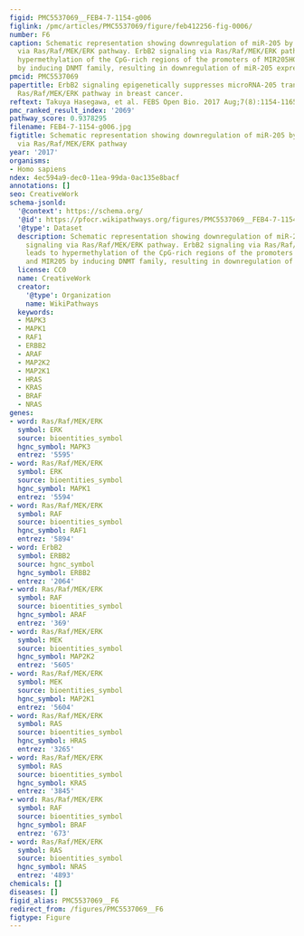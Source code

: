 ```yaml
---
figid: PMC5537069__FEB4-7-1154-g006
figlink: /pmc/articles/PMC5537069/figure/feb412256-fig-0006/
number: F6
caption: Schematic representation showing downregulation of miR‐205 by ErbB2 signaling
  via Ras/Raf/MEK/ERK pathway. ErbB2 signaling via Ras/Raf/MEK/ERK pathway leads to
  hypermethylation of the CpG‐rich regions of the promoters of MIR205HG and MIR205
  by inducing DNMT family, resulting in downregulation of miR‐205 expression.
pmcid: PMC5537069
papertitle: ErbB2 signaling epigenetically suppresses microRNA‐205 transcription via
  Ras/Raf/MEK/ERK pathway in breast cancer.
reftext: Takuya Hasegawa, et al. FEBS Open Bio. 2017 Aug;7(8):1154-1165.
pmc_ranked_result_index: '2069'
pathway_score: 0.9378295
filename: FEB4-7-1154-g006.jpg
figtitle: Schematic representation showing downregulation of miR‐205 by ErbB2 signaling
  via Ras/Raf/MEK/ERK pathway
year: '2017'
organisms:
- Homo sapiens
ndex: 4ec594a9-dec0-11ea-99da-0ac135e8bacf
annotations: []
seo: CreativeWork
schema-jsonld:
  '@context': https://schema.org/
  '@id': https://pfocr.wikipathways.org/figures/PMC5537069__FEB4-7-1154-g006.html
  '@type': Dataset
  description: Schematic representation showing downregulation of miR‐205 by ErbB2
    signaling via Ras/Raf/MEK/ERK pathway. ErbB2 signaling via Ras/Raf/MEK/ERK pathway
    leads to hypermethylation of the CpG‐rich regions of the promoters of MIR205HG
    and MIR205 by inducing DNMT family, resulting in downregulation of miR‐205 expression.
  license: CC0
  name: CreativeWork
  creator:
    '@type': Organization
    name: WikiPathways
  keywords:
  - MAPK3
  - MAPK1
  - RAF1
  - ERBB2
  - ARAF
  - MAP2K2
  - MAP2K1
  - HRAS
  - KRAS
  - BRAF
  - NRAS
genes:
- word: Ras/Raf/MEK/ERK
  symbol: ERK
  source: bioentities_symbol
  hgnc_symbol: MAPK3
  entrez: '5595'
- word: Ras/Raf/MEK/ERK
  symbol: ERK
  source: bioentities_symbol
  hgnc_symbol: MAPK1
  entrez: '5594'
- word: Ras/Raf/MEK/ERK
  symbol: RAF
  source: bioentities_symbol
  hgnc_symbol: RAF1
  entrez: '5894'
- word: ErbB2
  symbol: ERBB2
  source: hgnc_symbol
  hgnc_symbol: ERBB2
  entrez: '2064'
- word: Ras/Raf/MEK/ERK
  symbol: RAF
  source: bioentities_symbol
  hgnc_symbol: ARAF
  entrez: '369'
- word: Ras/Raf/MEK/ERK
  symbol: MEK
  source: bioentities_symbol
  hgnc_symbol: MAP2K2
  entrez: '5605'
- word: Ras/Raf/MEK/ERK
  symbol: MEK
  source: bioentities_symbol
  hgnc_symbol: MAP2K1
  entrez: '5604'
- word: Ras/Raf/MEK/ERK
  symbol: RAS
  source: bioentities_symbol
  hgnc_symbol: HRAS
  entrez: '3265'
- word: Ras/Raf/MEK/ERK
  symbol: RAS
  source: bioentities_symbol
  hgnc_symbol: KRAS
  entrez: '3845'
- word: Ras/Raf/MEK/ERK
  symbol: RAF
  source: bioentities_symbol
  hgnc_symbol: BRAF
  entrez: '673'
- word: Ras/Raf/MEK/ERK
  symbol: RAS
  source: bioentities_symbol
  hgnc_symbol: NRAS
  entrez: '4893'
chemicals: []
diseases: []
figid_alias: PMC5537069__F6
redirect_from: /figures/PMC5537069__F6
figtype: Figure
---
```


